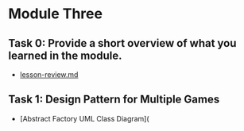 # Module Three

## Task 0: Provide a short overview of what you learned in the module.
- [lesson-review.md](https://github.com/bennyp85/sit320-advanced-algorithms/blob/master/module%203/lesson-review.md)

## Task 1: Design Pattern for Multiple Games
- [Abstract Factory UML Class Diagram](